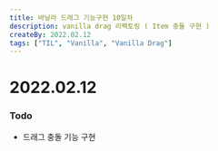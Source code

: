 ```yaml
---
title: 바닐라 드래그 기능구현 10일차
description: vanilla drag 리펙토링 ( Item 충돌 구현 )
createBy: 2022.02.12
tags: ["TIL", "Vanilla", "Vanilla Drag"]
---
```


# 2022.02.12

### Todo

-   드래그 충돌 기능 구현
